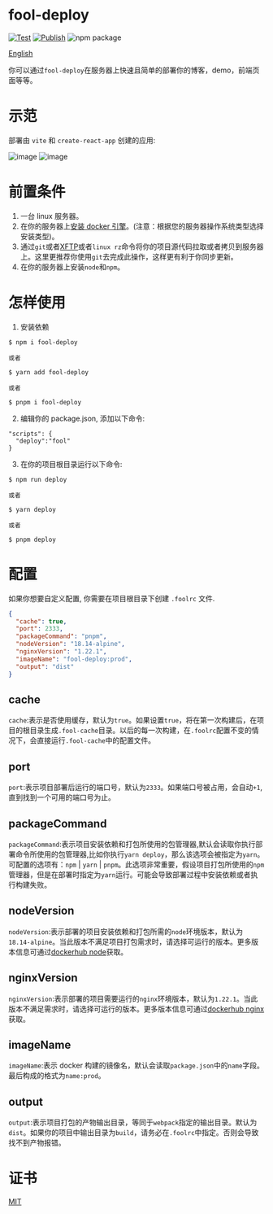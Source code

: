 # fool-deploy

[![Test](https://github.com/thomas-void0/fool-deploy/actions/workflows/test.yml/badge.svg)](https://github.com/thomas-void0/fool-deploy/actions/workflows/test.yml)
[![Publish](https://github.com/thomas-void0/fool-deploy/actions/workflows/publish.yml/badge.svg)](https://github.com/thomas-void0/fool-deploy/actions/workflows/publish.yml) <img src="https://img.shields.io/npm/v/fool-deploy.svg" alt="npm package">

[English](https://github.com/thomas-void0/fool-deploy#readme)

你可以通过`fool-deploy`在服务器上快速且简单的部署你的博客，demo，前端页面等等。

# 示范

部署由 `vite` 和 `create-react-app` 创建的应用:

![image](https://user-images.githubusercontent.com/48620706/227898197-5314717d-5184-4d64-b7c9-d6f0bfe9b8d2.png)
![image](https://user-images.githubusercontent.com/48620706/227898276-aeea45d6-9d6b-40f4-90cc-aa48b73ba420.png)

# 前置条件

1. 一台 linux 服务器。
2. 在你的服务器上[安装 docker 引擎](https://docs.docker.com/engine/install/centos/)。(注意：根据您的服务器操作系统类型选择安装类型)。
3. 通过`git`或者[XFTP](https://www.xshell.com/en/xftp/)或者`linux rz`命令将你的项目源代码拉取或者拷贝到服务器上。这里更推荐你使用`git`去完成此操作，这样更有利于你同步更新。
4. 在你的服务器上安装`node`和`npm`。

# 怎样使用

1. 安装依赖

```shell
$ npm i fool-deploy

或者

$ yarn add fool-deploy

或者

$ pnpm i fool-deploy
```

2. 编辑你的 package.json, 添加以下命令:

```shell
"scripts": {
  "deploy":"fool"
}
```

3. 在你的项目根目录运行以下命令:

```shell
$ npm run deploy

或者

$ yarn deploy

或者

$ pnpm deploy
```

# 配置

如果你想要自定义配置, 你需要在项目根目录下创建 `.foolrc` 文件.

```json
{
  "cache": true,
  "port": 2333,
  "packageCommand": "pnpm",
  "nodeVersion": "18.14-alpine",
  "nginxVersion": "1.22.1",
  "imageName": "fool-deploy:prod",
  "output": "dist"
}
```

## cache

`cache`:表示是否使用缓存，默认为`true`。如果设置`true`，将在第一次构建后，在项目的根目录生成`.fool-cache`目录。以后的每一次构建，在`.foolrc`配置不变的情况下，会直接运行`.fool-cache`中的配置文件。

## port

`port`:表示项目部署后运行的端口号，默认为`2333`。如果端口号被占用，会自动`+1`,直到找到一个可用的端口号为止。

## packageCommand

`packageCommand`:表示项目安装依赖和打包所使用的包管理器,默认会读取你执行部署命令所使用的包管理器,比如你执行`yarn deploy`，那么该选项会被指定为`yarn`。可配置的选项有：`npm` | `yarn` | `pnpm`。此选项非常重要，假设项目打包所使用的`npm`管理器，但是在部署时指定为`yarn`运行。可能会导致部署过程中安装依赖或者执行构建失败。

## nodeVersion

`nodeVersion`:表示部署的项目安装依赖和打包所需的`node`环境版本，默认为`18.14-alpine`。当此版本不满足项目打包需求时，请选择可运行的版本。更多版本信息可通过[dockerhub node](https://hub.docker.com/_/node)获取。

## nginxVersion

`nginxVersion`:表示部署的项目需要运行的`nginx`环境版本，默认为`1.22.1`。当此版本不满足需求时，请选择可运行的版本。更多版本信息可通过[dockerhub nginx](https://hub.docker.com/_/nginx)获取。

## imageName

`imageName`:表示 docker 构建的镜像名，默认会读取`package.json`中的`name`字段。最后构成的格式为`name:prod`。

## output

`output`:表示项目打包的产物输出目录，等同于`webpack`指定的输出目录。默认为`dist`。如果你的项目中输出目录为`build`，请务必在`.foolrc`中指定。否则会导致找不到产物报错。

# 证书

[MIT](./LICENSE)
